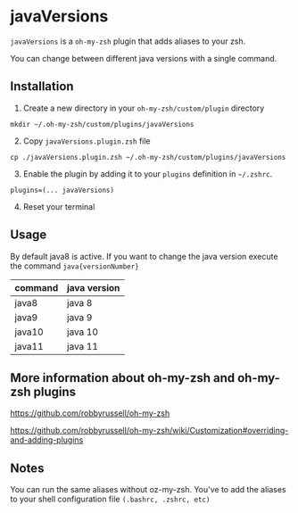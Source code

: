 # javaVersions

`javaVersions` is a `oh-my-zsh` plugin that adds aliases to your zsh.

You can change between different java versions with a single command.

## Installation

1. Create a new directory in your `oh-my-zsh/custom/plugin` directory

```
mkdir ~/.oh-my-zsh/custom/plugins/javaVersions
```

2. Copy `javaVersions.plugin.zsh` file

```
cp ./javaVersions.plugin.zsh ~/.oh-my-zsh/custom/plugins/javaVersions
```

3. Enable the plugin by adding it to your `plugins` definition in `~/.zshrc`.

```
plugins=(... javaVersions)
```

4. Reset your terminal

## Usage

By default java8 is active. If you want to change the java version execute the command `java{versionNumber}`



| command | java version |
| ------- | ------------ |
| java8   | java 8       |
| java9   | java 9       |
| java10  | java 10      |
| java11  | java 11      |


## More information about oh-my-zsh and oh-my-zsh plugins

https://github.com/robbyrussell/oh-my-zsh

https://github.com/robbyrussell/oh-my-zsh/wiki/Customization#overriding-and-adding-plugins

## Notes

You can run the same aliases without oz-my-zsh. You've to add the aliases to your shell configuration file `(.bashrc, .zshrc, etc)`